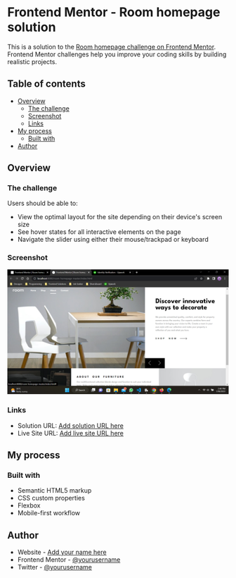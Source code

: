 # Frontend Mentor - Room homepage solution

This is a solution to the [Room homepage challenge on Frontend Mentor](https://www.frontendmentor.io/challenges/room-homepage-BtdBY_ENq). Frontend Mentor challenges help you improve your coding skills by building realistic projects. 

## Table of contents

- [Overview](#overview)
  - [The challenge](#the-challenge)
  - [Screenshot](#screenshot)
  - [Links](#links)
- [My process](#my-process)
  - [Built with](#built-with)
- [Author](#author)

## Overview

### The challenge

Users should be able to:

- View the optimal layout for the site depending on their device's screen size
- See hover states for all interactive elements on the page
- Navigate the slider using either their mouse/trackpad or keyboard

### Screenshot

![](./Screenshot%20(130).png)

### Links

- Solution URL: [Add solution URL here](https://github.com/IcyEazy/IcyEazy-room-homepage.git)
- Live Site URL: [Add live site URL here](https://icyeazy.github.io/IcyEazy-room-homepage/)

## My process

### Built with

- Semantic HTML5 markup
- CSS custom properties
- Flexbox
- Mobile-first workflow

## Author

- Website - [Add your name here](https://github.com/IcyEazy)
- Frontend Mentor - [@yourusername](https://www.frontendmentor.io/profile/IcyEazy)
- Twitter - [@yourusername](https://www.twitter.com/Ic_Eazy)

